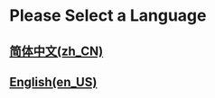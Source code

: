 # Please Select a Language

## [简体中文(zh_CN)](./zh_CN/index.md)

## [English(en_US)](./en_US/index.md)
